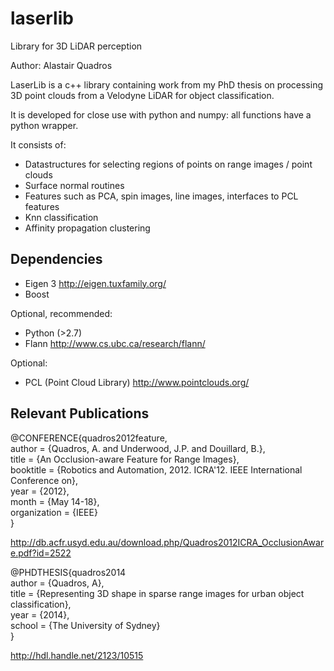 # laserlib
Library for 3D LiDAR perception

Author: Alastair Quadros

LaserLib is a c++ library containing work from my PhD thesis on processing 3D point clouds from a Velodyne LiDAR for object classification.

It is developed for close use with python and numpy: all functions have a python wrapper.

It consists of:
- Datastructures for selecting regions of points on range images / point clouds
- Surface normal routines
- Features such as PCA, spin images, line images, interfaces to PCL features
- Knn classification
- Affinity propagation clustering

Dependencies
------------

- Eigen 3 http://eigen.tuxfamily.org/
- Boost

Optional, recommended:
- Python (>2.7)
- Flann http://www.cs.ubc.ca/research/flann/

Optional:
- PCL (Point Cloud Library) http://www.pointclouds.org/


Relevant Publications
---------------------

@CONFERENCE{quadros2012feature,  
    author = {Quadros, A. and Underwood, J.P. and Douillard, B.},  
    title = {An Occlusion-aware Feature for Range Images},  
    booktitle = {Robotics and Automation, 2012. ICRA'12. IEEE International Conference on},  
    year = {2012},  
    month = {May 14-18},  
    organization = {IEEE}  
}

http://db.acfr.usyd.edu.au/download.php/Quadros2012ICRA_OcclusionAware.pdf?id=2522

@PHDTHESIS{quadros2014  
    author = {Quadros, A},  
    title = {Representing 3D shape in sparse range images for urban object classification},  
    year = {2014},  
    school = {The University of Sydney}  
}

http://hdl.handle.net/2123/10515

